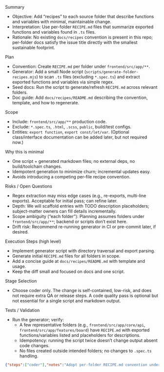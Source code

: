 Summary
- Objective: Add “recipes” to each source folder that describe functions and variables with minimal, maintainable change.
- Interpretation: Use per-folder `RECIPE.md` files that summarize exported functions and variables found in `.ts` files.
- Rationale: No existing `docs/recipes` convention is present in this repo; per-folder docs satisfy the issue title directly with the smallest sustainable footprint.

Plan
- Convention: Create `RECIPE.md` per folder under `frontend/src/app/**`.
- Generator: Add a small Node script (`scripts/generate-folder-recipes.mjs`) to scan `.ts` files (excluding `*.spec.ts`) and extract exported functions and variables via simple regex.
- Seed docs: Run the script to generate/refresh `RECIPE.md` across relevant folders.
- Doc guide: Add `docs/recipes/README.md` describing the convention, template, and how to regenerate.

Scope
- Include: `frontend/src/app/**` production code.
- Exclude: `*.spec.ts`, `.html`, `.scss`, `public`, build/test configs.
- Entities: `export function`, `export const/let/var`. (Optional class/interface documentation can be added later, but not required now.)

Why this is minimal
- One script + generated markdown files; no external deps, no build/toolchain changes.
- Idempotent generation to minimize churn; incremental updates easy.
- Avoids introducing a competing per-file recipe convention.

Risks / Open Questions
- Regex extraction may miss edge cases (e.g., re-exports, multi-line exports). Acceptable for initial pass; can refine later.
- Depth: We will scaffold entries with TODO description placeholders; subject-matter owners can fill details incrementally.
- Scope ambiguity (“each folder”): Planning assumes folders under `frontend/src/app/**`; backend or scripts don’t exist here.
- Drift risk: Recommend re-running generator in CI or pre-commit later, if desired.

Execution Steps (high level)
- Implement generator script with directory traversal and export parsing.
- Generate initial `RECIPE.md` files for all folders in scope.
- Add a concise guide at `docs/recipes/README.md` with template and usage.
- Keep the diff small and focused on docs and one script.

Stage Selection
- Choose coder only. The change is self-contained, low-risk, and does not require extra QA or release steps. A code quality pass is optional but not essential for a single script and markdown output.

Tests / Validation
- Run the generator; verify:
  - A few representative folders (e.g., `frontend/src/app/core/api`, `frontend/src/app/features/board`) have `RECIPE.md` with exported functions/variables listed and placeholders for descriptions.
  - Idempotency: running the script twice doesn’t change output absent code changes.
  - No files created outside intended folders; no changes to `.spec.ts` handling.

```json
{"steps":["coder"],"notes":"Adopt per-folder RECIPE.md convention under frontend/src/app/**. Implement a small Node script to parse exported functions/variables from .ts files (excluding tests) and generate RECIPE.md per folder. Seed docs and add a brief guide at docs/recipes/README.md. This minimizes diff and aligns with the issue title while staying within the 30-minute cap.","tests":"1) Run scripts/generate-folder-recipes.mjs. 2) Inspect RECIPE.md in frontend/src/app/core/api and frontend/src/app/features/board for correct listings. 3) Re-run script to confirm idempotency. 4) Spot-check that no test or non-TS files are included."}
```
